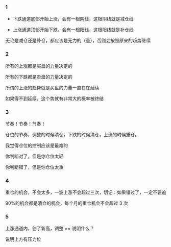 ### 1

- 下跌通道底部开始上涨，会有一根阴线，这根阴线就是减仓线

- 上涨通道顶部开始下跌，会有一根阳线，这根阳线就是补仓线

无论是减仓还是补仓，都应该是无力的（量），否则会按照原来的趋势继续

### 2

所有的上涨都是买盘的力量决定的

所有的下跌都是卖盘的力量决定的

所谓的上涨的趋势就是买盘的力量一直在在延续

如果得不到延续，这个势就有非常大的概率被终结

### 3

节奏！节奏！节奏！

仓位的节奏，调整的时候清仓，下跌的时候清仓，上涨的时候重仓。

我觉得仓位的控制应该是最难的

你判断对了，但是你仓位太轻

你判断错了，但是你仓位太重

### 4

重仓的机会，不会太多，一波上涨不会超过三次，切记：如果错过了，一定不要追

90%的机会都是清仓的机会，每个月的重仓机会不会超过 3 次

### 5

上涨通道内，创了新高，调整 == 说明什么？

说明上方有压力位
